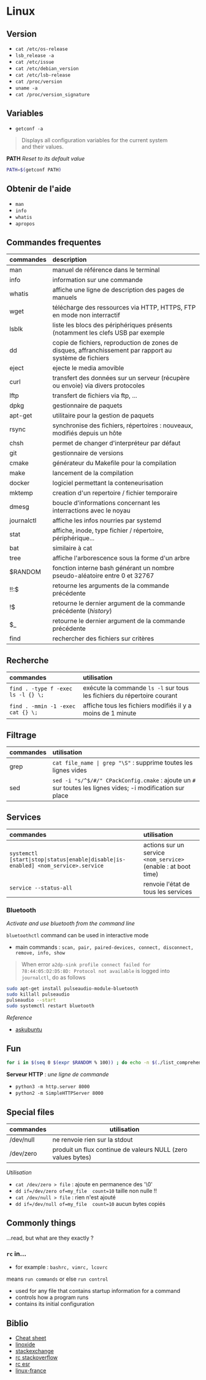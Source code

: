 # Linux

## Version

- ```cat /etc/os-release```
- ```lsb_release -a```
- ```cat /etc/issue```
- ```cat /etc/debian_version```
- ```cat /etc/lsb-release```
- ```cat /proc/version```
- ```uname -a```
- ```cat /proc/version_signature```

## Variables

- `getconf -a`

> Displays all configuration variables for the current system \
> and their values.

**PATH** _Reset to its default value_

```bash
PATH=$(getconf PATH)
```

## Obtenir de l'aide

- `man`
- `info`
- `whatis`
- `apropos`

## Commandes frequentes

|commandes|description|
|:---------|:-----------|
|man|manuel de référence dans le terminal|
|info|information sur une commande|
|whatis|affiche une ligne de description des pages de manuels|
|wget|télécharge des ressources via HTTP, HTTPS, FTP en mode non interractif|
|lsblk|liste les blocs des périphériques présents (notamment les clefs USB par exemple|
|dd|copie de fichiers, reproduction de zones de disques, affranchissement par rapport au système de fichiers|
|eject|ejecte le media amovible|
|curl|transfert des données sur un serveur (récupère ou envoie) via divers protocoles|
|lftp|transfert de fichiers via ftp, ...|
|dpkg|gestionnaire de paquets|
|apt-get|utilitaire pour la gestion de paquets|
|rsync|synchronise des fichiers, répertoires : nouveaux, modifiés depuis un hôte|
|chsh|permet de changer d'interpréteur par défaut|
|git|gestionnaire de versions|
|cmake|générateur du Makefile pour la compilation|
|make|lancement de la compilation|
|docker|logiciel permettant la conteneurisation|
|mktemp|creation d'un repertoire / fichier temporaire|
|dmesg|boucle d'informations concernant les interractions avec le noyau|
|journalctl|affiche les infos nourries par systemd|
|stat|affiche, inode, type fichier / répertoire, périphérique...|
|bat|similaire à cat|
|tree|affiche l'arborescence sous la forme d'un arbre|
|$RANDOM|fonction interne bash générant un nombre pseudo-aléatoire entre 0 et 32767|
|!!:$|retourne les arguments de la commande précédente|
|!$|retourne le dernier argument de la commande précédente (_history_)|
|$_|retourne le dernier argument de la commande précédente|
|find|rechercher des fichiers sur critères|

## Recherche

|commandes|utilisation|
|:---------|:-----------|
|`find . -type f -exec ls -l {} \;`|exécute la commande `ls -l` sur tous les fichiers du répertoire courant|
|`find . -mmin -1 -exec cat {} \;`|affiche tous les fichiers modifiés il y a moins de 1 minute|

## Filtrage

|commandes|utilisation|
|:---------|:-----------|
|grep|`cat file_name \| grep "\S"` : supprime toutes les lignes vides|
|sed|`sed -i "s/^$/#/" CPackConfig.cmake` : ajoute un `#` sur toutes les lignes vides; -i modification sur place|

## Services

|commandes|utilisation|
|:---------|:-----------|
|`systemctl [start\|stop\|status\|enable\|disable\|is-enabled] <nom_service>.service` | actions sur un service `<nom_service>` (enable : at boot time)|
|`service --status-all`|renvoie l'état de tous les services|

### Bluetooth

_Activate and use bluetooth from the command line_

`bluetoothctl` command can be used in interactive mode

- main commands : `scan, pair, paired-devices, connect, disconnect, remove, info, show`

> When error `a2dp-sink profile connect failed for 78:44:05:D2:D5:8D: Protocol not available` is logged into `journalctl`, do as follows

```bash
sudo apt-get install pulseaudio-module-bluetooth
sudo killall pulseaudio
pulseaudio --start    
sudo systemctl restart bluetooth
```

_Reference_

- [askubuntu](https://askubuntu.com/questions/1172000/a2dp-sink-profile-connect-failed)

## Fun

```bash
for i in $(seq 0 $(expr $RANDOM % 100)) ; do echo -n $(./list_comprehension_2.py) ; done ; echo
```

**Serveur HTTP** : _une ligne de commande_

- `python3 -m http.server 8000`
- `python2 -m SimpleHTTPServer 8000`

## Special files

|commandes|utilisation|
|---------|-----------|
|/dev/null|ne renvoie rien sur la stdout|
|/dev/zero|produit un flux continue de valeurs NULL (zero values bytes)

_Utilisation_

- `cat /dev/zero > file` : ajoute en permanence des '\0'
- `dd if=/dev/zero of=my_file  count=10` taille non nulle !!
- `cat /dev/null > file` : rien n'est ajouté
- `dd if=/dev/null of=my_file  count=10` aucun bytes copiés

## Commonly things

...read, but what are they exactly ?

### `rc` in...

- for example : `bashrc, vimrc, lcovrc`

means `run commands` or else `run control`

- used for any file that contains startup information for a command
- controls how a program runs 
- contains its initial configuration

## Biblio

- [Cheat sheet](http://cb.vu/unixtoolbox.xhtml)
- [linoxide](https://linoxide.com/linux-how-to/enable-disable-services-ubuntu-systemd-upstart/)
- [stackexchange](https://unix.stackexchange.com/questions/254384/difference-between-dev-null-and-dev-zero)
- [rc stackoverflow](https://superuser.com/questions/173165/what-does-the-rc-in-bashrc-etc-mean)
- [rc esr](http://www.catb.org/~esr/writings/taoup/html/ch10s03.html)
- [linux-france](http://www.linux-france.org/article/memo/node126.html)
